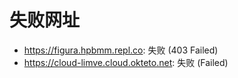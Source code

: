# 失败网址
- https://figura.hpbmm.repl.co: 失败 (403
Failed)
- https://cloud-limve.cloud.okteto.net: 失败 (Failed)
